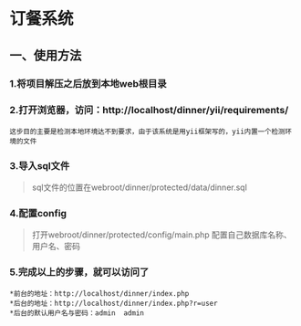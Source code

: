 订餐系统
=============

一、使用方法
------------

### 1.将项目解压之后放到本地web根目录       
### 2.打开浏览器，访问：http://localhost/dinner/yii/requirements/
    这步目的主要是检测本地环境达不到要求，由于该系统是用yii框架写的，yii内置一个检测环境的文件
### 3.导入sql文件
>sql文件的位置在webroot/dinner/protected/data/dinner.sql
### 4.配置config
>打开webroot/dinner/protected/config/main.php 配置自己数据库名称、用户名、密码
### 5.完成以上的步骤，就可以访问了
    *前台的地址：http://localhost/dinner/index.php
    *后台的地址：http://localhost/dinner/index.php?r=user
    *后台的默认用户名与密码：admin  admin
